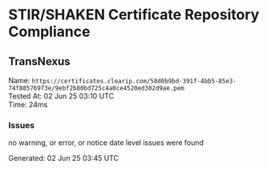 # STIR/SHAKEN Certificate Repository Compliance

## TransNexus

Name: `https://certificates.clearip.com/58d0b9bd-391f-4bb5-85e3-74f88576973e/9ebf2b80bd725c4a0ce4520ed302d9ae.pem`\
Tested At: 02 Jun 25 03:10 UTC\
Time: 24ms

### Issues

no warning, or error, or notice date level issues were found

Generated: 02 Jun 25 03:45 UTC